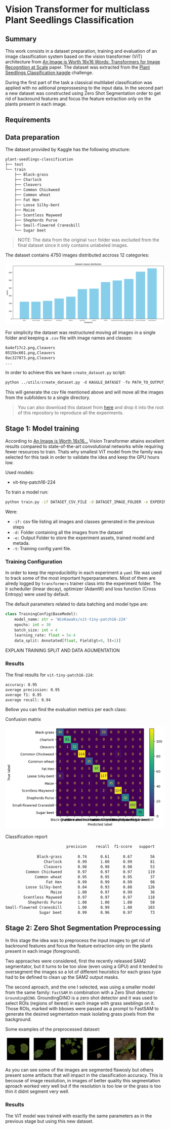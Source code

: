 # Vision Transformer for multiclass Plant Seedlings Classification

## Summary
This work consists in a dataset preparation, training and evaluation of an image classification system based on the vision transformer (ViT) architecture from [An Image is Worth 16x16 Words: Transformers for Image Recognition at Scale](https://arxiv.org/abs/2010.11929) paper. The dataset was extracted from the [Plant Seedlings Classification kaggle](https://www.kaggle.com/c/plant-seedlings-classification) challenge. 

During the first part of the task a classical multilabel classification was applied with no aditional preprossesing to the input data. In the second part a new dataset was constructed using Zero Shot Segmentation order to get rid of backround features and focus the feature extraction only on the plants present in each image.

## Requirements


## Data preparation
The dataset provided by Kaggle has the following structure:
```
plant-seedlings-classification
├── test
└── train
    ├── Black-grass
    ├── Charlock
    ├── Cleavers
    ├── Common Chickweed
    ├── Common wheat
    ├── Fat Hen
    ├── Loose Silky-bent
    ├── Maize
    ├── Scentless Mayweed
    ├── Shepherds Purse
    ├── Small-flowered Cranesbill
    └── Sugar beet
```
> NOTE: The data from the original `test` folder was excluded from the final dataset since it only contains unlabeled images.

The dataset contains 4750 images distributed accross 12 categories:

![title](report/data_distribution.png)

For simplicity the dataset was restructured moving all images in a single folder and keeping a `.csv` file with image names and classes:

```
6a4ef17c2.png,Cleavers
0515bc601.png,Cleavers
0ac327873.png,Cleavers
...
```

In order to achieve this we have `create_dataset.py` script:

```python
python ../utils/create_dataset.py -d KAGGLE_DATASET -fo PATH_TO_OUTPUT_CSV -of PATH_TO_OUTPUT_IMG_FOLDER
```
This will generate the csv file mentioned above and will move all the images from the subfolders to a single directory.
> You can also download this dataset from [here]() and drop it into the root of this repository to reproduce all the experiments.

## Stage 1: Model training

According to [An Image is Worth 16x16...](https://arxiv.org/abs/2010.11929) Vision Transformer attains excellent results compared to state-of-the-art convolutional networks while requiring fewer resources to train. Thats why smallest ViT model from the family was selected for this task in order to validate the idea and keep the GPU hours low.

Used models:
    
* vit-tiny-patch16-224

To train a model run:

```sh
python train.py -if DATASET_CSV_FILE -d DATASET_IMAGE_FOLDER -e EXPERIMENT_OUTPUT_FOLDER
```

Were:

- `-if:` csv file listing all images and classes generated in the previous steps
- `-d:` Folder containing all the images from the dataset
- `-e:` Output Folder to store the experiment assets, trained model and metada.
- `-t`: Training config yaml file.


### Training Configuration

In order to keep the reproducibility in each experiment a `yaml` file was used to track some of the most important hyperparameters. Most of them are alredy logged by `transformers` trainer class into the experiment folder. The lr scheduller (linear decay), optimizer (AdamW) and loss function (Cross Entropy) were used by default.

The default parameters related to data batching and model type are:

```python
class TrainingConfig(BaseModel):
    model_name: str = 'WinKawaks/vit-tiny-patch16-224'
    epochs: int = 30
    batch_size: int = 4
    learning_rate: float = 5e-4
    data_split: Annotated[float, Field(gt=0, lt=1)]
```

EXPLAIN TRAINING SPLIT AND DATA AGUMENTATION

### Results

The final results for `vit-tiny-patch16-224`:
```
accuracy: 0.95
average precission: 0.95
average f1: 0.95
average recall: 0.94
```
Bellow you can find the evaluation metrics per each class:

Confusion matrix

![title](report/cfm_tiny.png) 

Classification report

```
                           precision    recall  f1-score   support

              Black-grass       0.74      0.61      0.67        56
                 Charlock       0.99      1.00      0.99        81
                 Cleavers       0.98      0.98      0.98        53
         Common Chickweed       0.97      0.97      0.97       119
             Common wheat       0.95      0.95      0.95        37
                  Fat Hen       0.99      0.99      0.99        98
         Loose Silky-bent       0.84      0.93      0.88       126
                    Maize       1.00      0.97      0.99        36
        Scentless Mayweed       0.97      0.97      0.97       118
          Shepherds Purse       1.00      1.00      1.00        50
Small-flowered Cranesbill       1.00      0.99      1.00       103
               Sugar beet       0.99      0.96      0.97        73
```



## Stage 2: Zero Shot Segmentation Preprocessing

In this stage the idea was to preprocess the input images to get rid of backround features and focus the feature extraction only on the plants present in each image (foreground).


Two approaches were considered, first the recently released SAM2 segmentator, but it turns to be too slow (even using a GPU) and it tended to oversegment the images so a lot of different heuristics for each grass type had to be defined to clean up the SAM2 output masks. 

The second aproach, and the one I selected, was using a smaller model from the same family: `FastSAM` in combination with a Zero Shot detector: `GroundingDINO`.
GroundingDINO is a zero shot detector and it was used to select ROIs (regions of iterest) in each image with grass seeblings on it. Those ROIs, marked with bboxes were passed as a prompt to FastSAM to generate the desired segmentation mask isolating grass pixels from the background.

Some examples of the preprocessed dataset:

![title](report/segm_grid.png)

As you can see some of the images are segmented flawosly but others present some artifacts that will impact in the classification accuracy. This is becouse of image resolution, in images of better quality this segmentation aproach worked very well but if the resolution is too low or the grass is too thin it didnt segment very well.

### Results

The ViT model was trained with exactly the same parameters as in the previous stage but using this new dataset.

